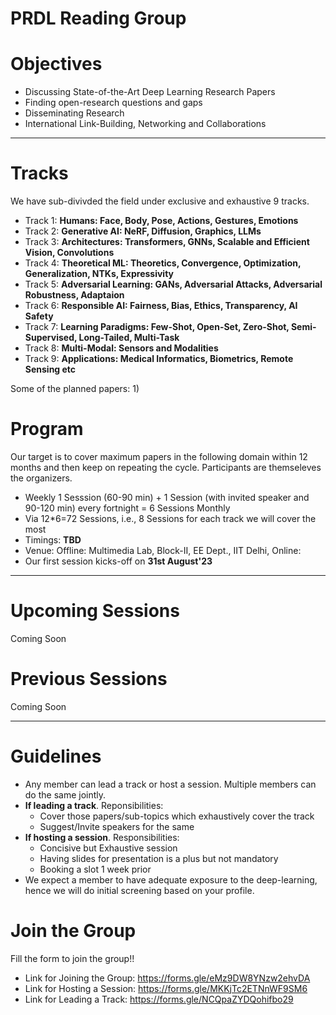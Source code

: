 # PRDL Reading Group

# Objectives
* Discussing State-of-the-Art Deep Learning Research Papers
* Finding open-research questions and gaps 
* Disseminating Research
* International Link-Building, Networking and Collaborations

---

# Tracks 
We have sub-divivded the field under exclusive and exhaustive 9 tracks.

* Track 1: **Humans: Face, Body, Pose, Actions, Gestures, Emotions**
* Track 2: **Generative AI: NeRF, Diffusion, Graphics, LLMs**
* Track 3: **Architectures: Transformers, GNNs, Scalable and Efficient Vision, Convolutions**
* Track 4: **Theoretical ML: Theoretics, Convergence, Optimization, Generalization, NTKs, Expressivity**
* Track 5: **Adversarial Learning: GANs, Adversarial Attacks, Adversarial Robustness, Adaptaion**
* Track 6: **Responsible AI: Fairness, Bias, Ethics, Transparency, AI Safety**
* Track 7: **Learning Paradigms: Few-Shot, Open-Set, Zero-Shot, Semi-Supervised, Long-Tailed, Multi-Task**
* Track 8: **Multi-Modal: Sensors and Modalities**
* Track 9: **Applications: Medical Informatics, Biometrics, Remote Sensing etc**

Some of the planned papers:
1) 

# Program
Our target is to cover maximum papers in the following domain within 12 months and then keep on repeating the cycle. Participants are themseleves the organizers.
* Weekly 1 Sesssion (60-90 min) + 1 Session (with invited speaker and 90-120 min) every fortnight = 6 Sessions Monthly
* Via 12*6=72 Sessions, i.e., 8 Sessions for each track we will cover the most
* Timings: **TBD**
* Venue: Offline: Multimedia Lab, Block-II, EE Dept., IIT Delhi, Online: 
* Our first session kicks-off on **31st August'23**

---

# Upcoming Sessions
Coming Soon

# Previous Sessions
Coming Soon

---

# Guidelines
* Any member can lead a track or host a session. Multiple members can do the same jointly.
* **If leading a track**. Reponsibilities:
    * Cover those papers/sub-topics which exhaustively cover the track
    * Suggest/Invite speakers for the same
* **If hosting a session**. Responsibilities:
     * Concisive but Exhaustive session
     * Having slides for presentation is a plus but not mandatory
     * Booking a slot 1 week prior
* We expect a member to have adequate exposure to the deep-learning, hence we will do initial screening based on your profile.

# Join the Group
Fill the form to join the group!!
* Link for Joining the Group: https://forms.gle/eMz9DW8YNzw2ehvDA
* Link for Hosting a Session: https://forms.gle/MKKjTc2ETNnWF9SM6
* Link for Leading a Track: https://forms.gle/NCQpaZYDQohifbo29
